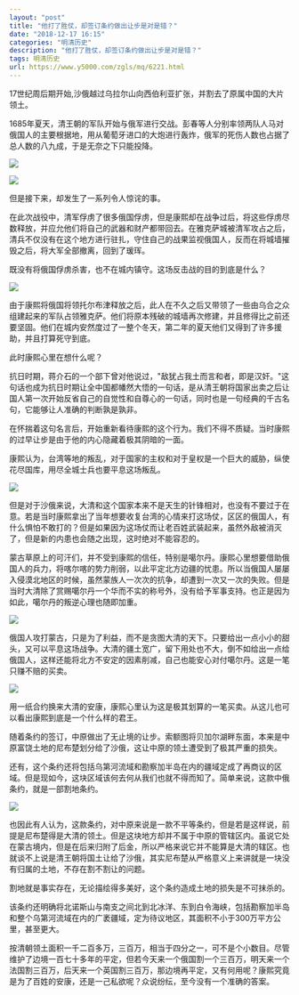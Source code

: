 ```yaml
---
layout: "post"
title: "他打了胜仗，却签订条约做出让步是对是错？"
date: "2018-12-17 16:15"
categories: "明清历史"
description: "他打了胜仗，却签订条约做出让步是对是错？"
tags: 明清历史
url: https://www.y5000.com/zgls/mq/6221.html
---
```






17世纪周后期开始,沙俄越过乌拉尔山向西伯利亚扩张，并割去了原属中国的大片领土。

1685年夏天，清王朝的军队开始与俄军进行交战。彭春等人分别率领两队人马对俄国人的主要根据地，用从葡萄牙进口的大炮进行轰炸，俄军的死伤人数也占据了总人数的八九成，于是无奈之下只能投降。

![](https://img.y5000.com/uploads/allimg/161130/8-16113014592UC.jpg)

![](https://img.y5000.com/uploads/allimg/161130/8-16113014593c13.jpg)

但是接下来，却发生了一系列令人惊诧的事。

在此次战役中，清军俘虏了很多俄国俘虏，但是康熙却在战争过后，将这些俘虏尽数释放，并应允他们将自己的武器和财产都带回去。在雅克萨城被清军攻占之后，清兵不仅没有在这个地方进行驻扎，守住自己的战果监视俄国人，反而在将城墙摧毁之后，将大军全部撤离，回到了瑗珲。

既没有将俄国俘虏杀害，也不在城内镇守。这场反击战的目的到底是什么？

![](https://img.y5000.com/uploads/allimg/161130/8-1611301459463P.jpg)

由于康熙将俄国将领托尔布津释放之后，此人在不久之后又带领了一些由乌合之众组建起来的军队占领雅克萨。他们将原本残破的城墙再次修建，并且修得比之前还要坚固。他们在城内安然度过了一整个冬天，第二年的夏天他们又得到了许多援助，并且打算死守到底。

此时康熙心里在想什么呢？

抗日时期，蒋介石的一个部下曾对他说过，"敌犹占我土而言和者，即是汉奸。"这句话也成为抗日时期让全中国都幡然大悟的一句话，是从清王朝将国家出卖之后让国人第一次开始反省自己的自觉性和自尊心的一句话，同时也是一句经典的千古名句，它能够让人准确的判断孰是孰非。

在怀揣着这句名言后，开始重新看待康熙的这个行为。我们不得不质疑。当时康熙的过早让步是由于他的内心隐藏着极其阴暗的一面。

康熙认为，台湾等地的叛乱，对于国家的主权和对于皇权是一个巨大的威胁，纵使花尽国库，用尽全城士兵也要平息这场叛乱。

![](https://img.y5000.com/uploads/allimg/161130/8-161130145954945.jpg)

但是对于沙俄来说，大清和这个国家本来不是天生的针锋相对，也没有不要过于在意。若是当时康熙拿出了当年想要收复台湾的心情来打这场仗，区区的俄国人，有什么惧怕不敢打的？但是如果因为这场仗而让老百姓武装起来，虽然外敌被消灭了，但是新的内患也会随之出现，这时绝对不能容忍的。

蒙古草原上的可汗们，并不受到康熙的信任，特别是噶尔丹。康熙心里想要借助俄国人的兵力，将喀尔喀的势力削弱，以此平定北方边疆的忧患。所以当俄国人屡屡入侵漠北地区的时候，虽然蒙族人一次次的抗争，却遭到一次又一次的失败。但是当时大清除了赏赐噶尔丹一个华而不实的称号外，没有给予军事支持。也正是因为如此，噶尔丹的叛逆心理也随即加重。

![](https://img.y5000.com/uploads/allimg/161130/8-161130150004R3.jpg)

俄国人攻打蒙古，只是为了利益，而不是贪图大清的天下。只要给出一点小小的甜头，又可以平息这场战争。大清的疆土宽广，留下用处也不大，倒不如给出一点给俄国人，这样还能将北方不安定的因素削减，自己也能安心对付噶尔丹。这是一笔只赚不赔的买卖。

![](https://img.y5000.com/uploads/allimg/161130/8-1611301500131Q.jpg)

用一纸合约换来大清的安康，康熙心里认为这是极其划算的一笔买卖。从这儿也可以看出康熙到底是一个什么样的君王。

随着条约的签订，中原做出了无止境的让步。索额图将贝加尔湖畔东面，本来是中原富饶土地的尼布楚划分给了沙俄，这让中原的领土遭受到了极其严重的损失。

还有，这个条约还将包括乌第河流域和勘察加半岛在内的疆域定成了再商议的区域。但是现如今，这块区域该何去何从我们也就不得而知了。简单来说，这款中俄条约，就是一部割地条约。

![](https://img.y5000.com/uploads/allimg/161130/8-161130150020294.jpg)

也因此有人认为，这款条约，对中原来说是一款不平等条约，但是若是这样说，前提是尼布楚得是大清的领土。但是这块地方却并不属于中原的管辖区内。虽说它处在蒙古境内，但是在后来归附了后金，所以严格来说它并不能算是大清的辖区。也就谈不上说是清王朝将国土让给了沙俄，其实尼布楚从严格意义上来讲就是一块没有归属的土地，不存在割不割让的问题。

割地就是事实存在，无论描绘得多美好，这个条约造成土地的损失是不可抹杀的。

该条约还明确将北诺斯山与南支之间北到北冰洋、东到白令海峡，包括勘察加半岛和整个乌第河流域在内的广袤疆域，定为待议地区，其面积不小于300万平方公里，甚至更大。

按清朝领土面积一千二百多万，三百万，相当于四分之一，可不是个小数目。尽管维护了边境一百七十多年的平定，但若今天来一个俄国割一个三百万，明天来一个法国割三百万，后天来一个英国割三百万，那边境再平定，又有何用呢？康熙究竟是为了百姓的安康，还是一己私欲呢？众说纷纭，至今没有一个准确的答案。

